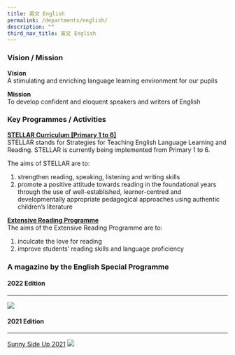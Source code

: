 ```yaml
---
title: 英文 English
permalink: /departments/english/
description: ""
third_nav_title: 英文 English
---
```

### Vision / Mission

**Vision**  
A stimulating and enriching language learning environment for our pupils&nbsp;

**Mission**  
To develop confident and eloquent speakers and writers of English

### Key Programmes / Activities

**<u>STELLAR Curriculum \[Primary 1 to 6\]</u>**<br>
STELLAR stands for Strategies for Teaching English Language Learning and Reading. STELLAR is currently being implemented from Primary 1 to 6.&nbsp;

The aims of STELLAR are to:  
1. strengthen reading, speaking, listening and writing skills  
2. promote a positive attitude towards reading in the foundational years through the use of well-established, learner-centred and developmentally appropriate pedagogical approaches using authentic children’s literature

**<u>Extensive Reading Programme</u>**<br>
The aims of the Extensive Reading Programme are to:<br>
1. inculcate the love for reading  
2. improve students’ reading skills and language proficiency



### A magazine by the English Special Programme

#### 2022 Edition
------------

![](https://www.taonan.moe.edu.sg/images/img002.jpeg)

#### 2021 Edition
------------
[Sunny Side Up 2021](https://go.gov.sg/sunnysideup2021)
![](https://www.taonan.moe.edu.sg/images/img001.jpeg)